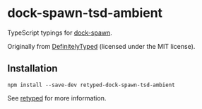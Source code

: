 # dock-spawn-tsd-ambient

TypeScript typings for [dock-spawn](http://dockspawn.com).

Originally from [DefinitelyTyped](https://github.com/DefinitelyTyped/DefinitelyTyped) (licensed under the MIT license).

## Installation

```
npm install --save-dev retyped-dock-spawn-tsd-ambient
```

See [retyped](https://github.com/retyped/retyped) for more information.